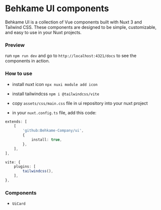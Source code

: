 # Behkame UI components 

Behkame UI is a collection of Vue components built with Nuxt 3 and Tailwind CSS. These components are designed to be simple, customizable, and easy to use in your Nuxt projects.

### Preview 

run `npm run dev` and go to `http://localhost:4321/docs` to see the components in action.

### How to use 

- install nuxt icon `npx nuxi module add icon`

- install tailwindcss `npm i @tailwindcss/vite`

- copy `assets/css/main.css` file in ui repository into your nuxt project

- in your `nuxt.config.ts` file, add this code:

```ts
extends: [
    [
        'github:Behkame-Company/ui',
        { 
            install: true,
        },
    ],
],

vite: {
    plugins: [
        tailwindcss(),
    ],
},
```

### Components 

- `UiCard`